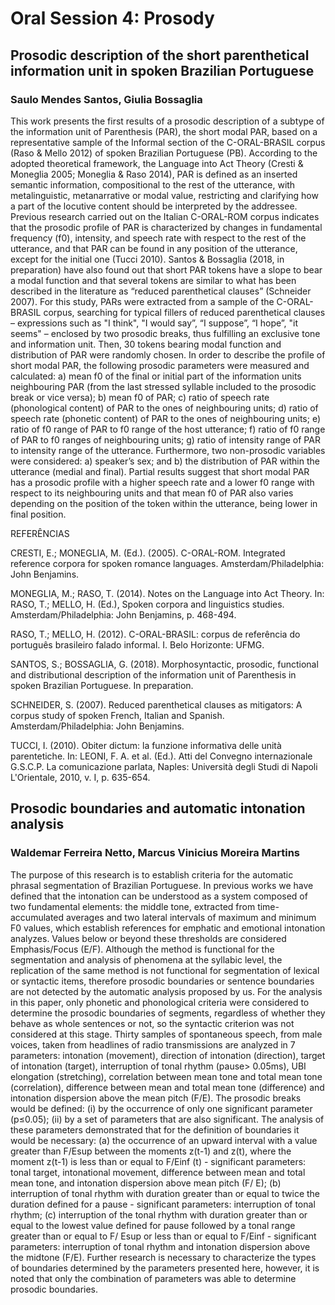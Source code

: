 # Oral Session 4: Prosody

## Prosodic description of the short parenthetical information unit in spoken Brazilian Portuguese
### Saulo Mendes Santos, Giulia Bossaglia

This work presents the first results of a prosodic description of a subtype of the information unit of Parenthesis (PAR), the short modal PAR, based on a representative sample of the Informal section of the C-ORAL-BRASIL corpus (Raso & Mello 2012) of spoken Brazilian Portuguese (PB). According to the adopted theoretical framework, the Language into Act Theory (Cresti & Moneglia 2005; Moneglia & Raso 2014), PAR is defined as an inserted semantic information, compositional to the rest of the utterance, with metalinguistic, metanarrative or modal value, restricting and clarifying how a part of the locutive content should be interpreted by the addressee. Previous research carried out on the Italian C-ORAL-ROM corpus indicates that the prosodic profile of PAR is characterized by changes in fundamental frequency (f0), intensity, and speech rate with respect to the rest of the utterance, and that PAR can be found in any position of the utterance, except for the initial one (Tucci 2010). Santos & Bossaglia (2018, in preparation) have also found out that short PAR tokens have a slope to bear a modal function and that several tokens are similar to what has been described in the literature as “reduced parenthetical clauses” (Schneider 2007). For this study, PARs were extracted from a sample of the C-ORAL-BRASIL corpus, searching for typical fillers of reduced parenthetical clauses – expressions such as "I think", "I would say”, “I suppose”, “I hope”, "it seems" – enclosed by two prosodic breaks, thus fulfilling an exclusive tone and information unit. Then, 30 tokens bearing modal function and distribution of PAR were randomly chosen. In order to describe the profile of short modal PAR, the following prosodic parameters were measured and calculated: a) mean f0 of the final or initial part of the information units neighbouring PAR (from the last stressed syllable included to the prosodic break or vice versa); b) mean f0 of PAR; c) ratio of speech rate (phonological content) of PAR to the ones of neighbouring units; d) ratio of speech rate (phonetic content) of PAR to the ones of neighbouring units; e) ratio of f0 range of PAR to f0 range of the host utterance; f) ratio of f0 range of PAR to f0 ranges of neighbouring units; g) ratio of intensity range of PAR to intensity range of the utterance. Furthermore, two non-prosodic variables were considered: a) speaker’s sex; and b) the distribution of PAR within the utterance (medial and final). Partial results suggest that short modal PAR has a prosodic profile with a higher speech rate and a lower f0 range with respect to its neighbouring units and that mean f0 of PAR also varies depending on the position of the token within the utterance, being lower in final position.

REFERÊNCIAS

CRESTI, E.; MONEGLIA, M. (Ed.). (2005). C-ORAL-ROM. Integrated reference corpora for spoken romance languages. Amsterdam/Philadelphia: John Benjamins.

MONEGLIA, M.; RASO, T. (2014). Notes on the Language into Act Theory. In: RASO, T.; MELLO, H. (Ed.), Spoken corpora and linguistics studies. Amsterdam/Philadelphia: John Benjamins, p. 468-494.

RASO, T.; MELLO, H. (2012). C-ORAL-BRASIL: corpus de referência do português brasileiro falado informal. I. Belo Horizonte: UFMG.

SANTOS, S.; BOSSAGLIA, G. (2018). Morphosyntactic, prosodic, functional and distributional description of the information unit of Parenthesis in spoken Brazilian Portuguese. In preparation.

SCHNEIDER, S. (2007). Reduced parenthetical clauses as mitigators: A corpus study of spoken French, Italian and Spanish. Amsterdam/Philadelphia: John Benjamins.

TUCCI, I. (2010). Obiter dictum: la funzione informativa delle unità parentetiche. In: LEONI, F. A. et al. (Ed.). Atti del Convegno internazionale G.S.C.P. La comunicazione parlata, Naples: Università degli Studi di Napoli L'Orientale, 2010, v. I, p. 635-654.


## Prosodic boundaries and automatic intonation analysis
### Waldemar Ferreira Netto, Marcus Vinicius Moreira Martins

The purpose of this research is to establish criteria for the automatic phrasal segmentation of Brazilian Portuguese. In previous works we have defined that the intonation can be understood as a system composed of two fundamental elements: the middle tone, extracted from time-accumulated averages and two lateral intervals of maximum and minimum F0 values, which establish references for emphatic and emotional intonation analyzes. Values below or beyond these thresholds are considered Emphasis/Focus (E/F). Although the method is functional for the segmentation and analysis of phenomena at the syllabic level, the replication of the same method is not functional for segmentation of lexical or syntactic items, therefore prosodic boundaries or sentence boundaries are not detected by the automatic analysis proposed by us. For the analysis in this paper, only phonetic and phonological criteria were considered to determine the prosodic boundaries of segments, regardless of whether they behave as whole sentences or not, so the syntactic criterion was not considered at this stage. Thirty samples of spontaneous speech, from male voices, taken from headlines of radio transmissions are analyzed in 7 parameters: intonation (movement), direction of intonation (direction), target of intonation (target), interruption of tonal rhythm (pause> 0.05ms), UBI elongation (stretching), correlation between mean tone and total mean tone (correlation), difference between mean and total mean tone (difference) and intonation dispersion above the mean pitch (F/E). The prosodic breaks would be defined: (i) by the occurrence of only one significant parameter (p≤0.05); (ii) by a set of parameters that are also significant. The analysis of these parameters demonstrated that for the definition of boundaries it would be necessary: (a) the occurrence of an upward interval with a value greater than F/Esup between the moments z(t-1) and z(t), where the moment z(t-1) is less than or equal to F/Einf (t)  - significant parameters: tonal target, intonational movement, difference between mean and total mean tone, and intonation dispersion above mean pitch (F/ E); (b) interruption of tonal rhythm with duration greater than or equal to twice the duration defined for a pause - significant parameters: interruption of tonal rhythm; (c) interruption of the tonal rhythm with duration greater than or equal to the lowest value defined for pause followed by a tonal range greater than or equal to F/ Esup or less than or equal to F/Einf - significant parameters: interruption of tonal rhythm and intonation dispersion above the midtone (F/E). Further research is necessary to characterize the types of boundaries determined by the parameters presented here, however, it is noted that only the combination of parameters was able to determine prosodic boundaries.



